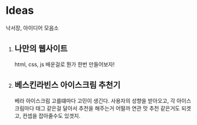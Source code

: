 # Ideas
낙서장, 아이디어 모음소



1. ## 나만의 웹사이트

   html, css, js 배운걸로 뭔가 한번 만들어보자!

2. ## 베스킨라빈스 아이스크림 추천기

   베라 아이스크림 고를떄마다 고민이 생긴다. 
   사용자의 성향을 받아오고, 각 아이스크림마다 태그 같은걸 달아서 추천을 해주는거 어떨까
   연관 맛 추천 같은거도 되겟고, 컨셉을 잡아줄수도 있겟지.